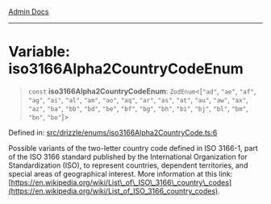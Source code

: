 [Admin Docs](/)

***

# Variable: iso3166Alpha2CountryCodeEnum

> `const` **iso3166Alpha2CountryCodeEnum**: `ZodEnum`\<\[`"ad"`, `"ae"`, `"af"`, `"ag"`, `"ai"`, `"al"`, `"am"`, `"ao"`, `"aq"`, `"ar"`, `"as"`, `"at"`, `"au"`, `"aw"`, `"ax"`, `"az"`, `"ba"`, `"bb"`, `"bd"`, `"be"`, `"bf"`, `"bg"`, `"bh"`, `"bi"`, `"bj"`, `"bl"`, `"bm"`, `"bn"`, `"bo"`\]\>

Defined in: [src/drizzle/enums/iso3166Alpha2CountryCode.ts:6](https://github.com/syedali237/talawa-api/blob/2d0d513d5268a339b8dac6b4711f8e71e79fc0e4/src/drizzle/enums/iso3166Alpha2CountryCode.ts#L6)

Possible variants of the two-letter country code defined in ISO 3166-1, part of the ISO 3166 standard published by the International Organization for Standardization (ISO), to represent countries, dependent territories, and special areas of geographical interest. More information at this link: [https://en.wikipedia.org/wiki/List\_of\_ISO\_3166\_country\_codes](https://en.wikipedia.org/wiki/List_of_ISO_3166_country_codes).
